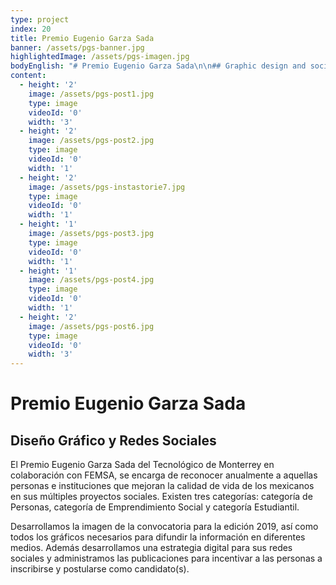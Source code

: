 ```yaml
---
type: project
index: 20
title: Premio Eugenio Garza Sada
banner: /assets/pgs-banner.jpg
highlightedImage: /assets/pgs-imagen.jpg
bodyEnglish: "# Premio Eugenio Garza Sada\n\n## Graphic design and social media networks \n\nThe Premio Eugenio Garza Sada of Tecnológico de Monterrey in collaboration with FEMSA, has as an objective to acknowledge people and institutions that are focused on bettering the lives of mexicans with their social projects. There are three main categories: People, Students and Social Entrepreneurship. \r\n\nFor this project, we developed the image for the announcement of the 2019 edition, moreover Katartico developed the necessary content to broadcast in different media networks. Additionally we developed a digital strategy for social media and managed their social media networks with the objective of increasing the registration of candidates ."
content:
  - height: '2'
    image: /assets/pgs-post1.jpg
    type: image
    videoId: '0'
    width: '3'
  - height: '2'
    image: /assets/pgs-post2.jpg
    type: image
    videoId: '0'
    width: '1'
  - height: '2'
    image: /assets/pgs-instastorie7.jpg
    type: image
    videoId: '0'
    width: '1'
  - height: '1'
    image: /assets/pgs-post3.jpg
    type: image
    videoId: '0'
    width: '1'
  - height: '1'
    image: /assets/pgs-post4.jpg
    type: image
    videoId: '0'
    width: '1'
  - height: '2'
    image: /assets/pgs-post6.jpg
    type: image
    videoId: '0'
    width: '3'
---
```

# Premio Eugenio Garza Sada

## Diseño Gráfico y Redes Sociales

El Premio Eugenio Garza Sada del Tecnológico de Monterrey en colaboración con FEMSA, se encarga de reconocer anualmente a aquellas personas e instituciones que mejoran la calidad de vida de los mexicanos en sus múltiples proyectos sociales. Existen tres categorías: categoría de Personas, categoría de Emprendimiento Social y categoría Estudiantil.

Desarrollamos la imagen de la convocatoria para la edición 2019, así como todos los gráficos necesarios para difundir la información en diferentes medios. Además desarrollamos una estrategia digital para sus redes sociales y administramos las publicaciones para incentivar a las personas a inscribirse y postularse como candidato(s).
